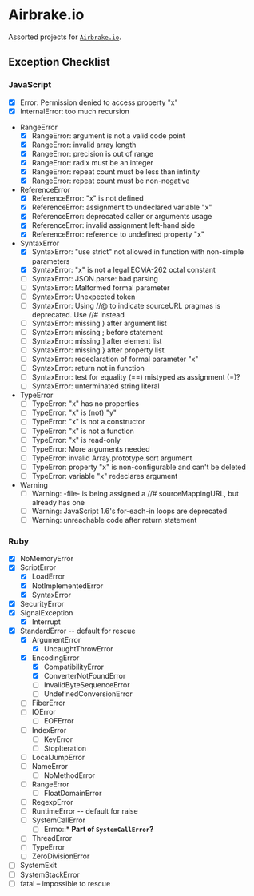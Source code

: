 # Airbrake.io

Assorted projects for [`Airbrake.io`](https://airbrake.io/).

## Exception Checklist

### JavaScript

- [x] Error: Permission denied to access property "x"
- [x] InternalError: too much recursion
- RangeError
    - [x] RangeError: argument is not a valid code point
    - [x] RangeError: invalid array length
    - [x] RangeError: precision is out of range
    - [x] RangeError: radix must be an integer
    - [x] RangeError: repeat count must be less than infinity
    - [x] RangeError: repeat count must be non-negative
- ReferenceError
    - [x] ReferenceError: "x" is not defined
    - [x] ReferenceError: assignment to undeclared variable "x"
    - [x] ReferenceError: deprecated caller or arguments usage
    - [x] ReferenceError: invalid assignment left-hand side
    - [x] ReferenceError: reference to undefined property "x"
- SyntaxError
    - [x] SyntaxError: "use strict" not allowed in function with non-simple parameters
    - [x] SyntaxError: "x" is not a legal ECMA-262 octal constant
    - [ ] SyntaxError: JSON.parse: bad parsing
    - [ ] SyntaxError: Malformed formal parameter
    - [ ] SyntaxError: Unexpected token
    - [ ] SyntaxError: Using //@ to indicate sourceURL pragmas is deprecated. Use //# instead
    - [ ] SyntaxError: missing ) after argument list
    - [ ] SyntaxError: missing ; before statement
    - [ ] SyntaxError: missing ] after element list
    - [ ] SyntaxError: missing } after property list
    - [ ] SyntaxError: redeclaration of formal parameter "x"
    - [ ] SyntaxError: return not in function
    - [ ] SyntaxError: test for equality (==) mistyped as assignment (=)?
    - [ ] SyntaxError: unterminated string literal
- TypeError
    - [ ] TypeError: "x" has no properties
    - [ ] TypeError: "x" is (not) "y"
    - [ ] TypeError: "x" is not a constructor
    - [ ] TypeError: "x" is not a function
    - [ ] TypeError: "x" is read-only
    - [ ] TypeError: More arguments needed
    - [ ] TypeError: invalid Array.prototype.sort argument
    - [ ] TypeError: property "x" is non-configurable and can't be deleted
    - [ ] TypeError: variable "x" redeclares argument
- Warning
    - [ ] Warning: -file- is being assigned a //# sourceMappingURL, but already has one
    - [ ] Warning: JavaScript 1.6's for-each-in loops are deprecated
    - [ ] Warning: unreachable code after return statement

### Ruby

- [x] NoMemoryError
- [x] ScriptError
  - [x] LoadError
  - [x] NotImplementedError
  - [x] SyntaxError
- [x] SecurityError
- [x] SignalException
  - [x] Interrupt
- [x] StandardError -- default for rescue
  - [x] ArgumentError
    - [x] UncaughtThrowError
  - [x] EncodingError
    - [x] CompatibilityError
    - [x] ConverterNotFoundError
    - [ ] InvalidByteSequenceError
    - [ ] UndefinedConversionError
  - [ ] FiberError
  - [ ] IOError
    - [ ] EOFError
  - [ ] IndexError
    - [ ] KeyError
    - [ ] StopIteration
  - [ ] LocalJumpError
  - [ ] NameError
    - [ ] NoMethodError
  - [ ] RangeError
    - [ ] FloatDomainError
  - [ ] RegexpError
  - [ ] RuntimeError -- default for raise
  - [ ] SystemCallError
    - [ ] Errno::* __Part of `SystemCallError`?__
  - [ ] ThreadError
  - [ ] TypeError
  - [ ] ZeroDivisionError
- [ ] SystemExit
- [ ] SystemStackError
- [ ] fatal – impossible to rescue
